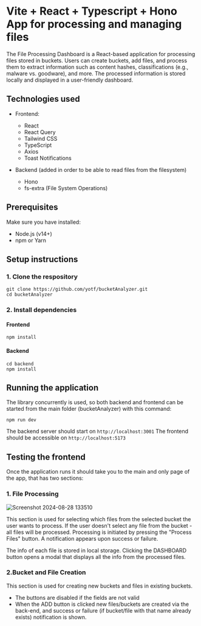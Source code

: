 # Vite + React + Typescript + Hono App for processing and managing files

The File Processing Dashboard is a React-based application for processing files stored in buckets. Users can create buckets, add files, and process them to extract information such as content hashes, classifications (e.g., malware vs. goodware), and more. The processed information is stored locally and displayed in a user-friendly dashboard.

## Technologies used

- Frontend:

  - React
  - React Query
  - Tailwind CSS
  - TypeScript
  - Axios
  - Toast Notifications

- Backend (added in order to be able to read files from the filesystem)
  - Hono
  - fs-extra (File System Operations)

## Prerequisites

Make sure you have installed:

- Node.js (v14+)
- npm or Yarn

## Setup instructions

### 1. Clone the respository

```
git clone https://github.com/yotf/bucketAnalyzer.git
cd bucketAnalyzer
```

### 2. Install dependencies

#### Frontend

```
npm install
```

#### Backend

```
cd backend
npm install
```

## Running the application

The library concurrently is used, so both backend and frontend can be started from the main folder (bucketAnalyzer) with this command:

```
npm run dev
```

The backend server should start on `http://localhost:3001`
The frontend should be accessible on `http://localhost:5173`

## Testing the frontend

Once the application runs it should take you to the main and only page of the app, that has two sections:


### 1. File Processing
![Screenshot 2024-08-28 133510](https://github.com/user-attachments/assets/80bb4345-64a1-498e-84ac-8ef564655ddd)

This section is used for selecting which files from the selected bucket the user wants to process.
If the user doesn't select any file from the bucket - all files will be processed.
Processing is initiated by pressing the "Process Files" button. A notification appears upon success or failure.

The info of each file is stored in local storage.
Clicking the DASHBOARD button opens a modal that displays
all the info from the processed files.

### 2.Bucket and File Creation

This section is used for creating new buckets and files in
existing buckets.

- The buttons are disabled if the fields are not valid
- When the ADD button is clicked new files/buckets are created via the back-end, and success or failure (if bucket/file with that name already exists) notification is shown.
